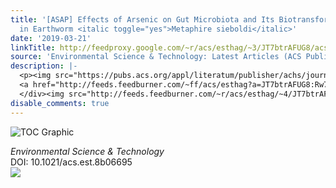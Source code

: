 ```yaml
---
title: '[ASAP] Effects of Arsenic on Gut Microbiota and Its Biotransformation Genes
  in Earthworm <italic toggle="yes">Metaphire sieboldi</italic>'
date: '2019-03-21'
linkTitle: http://feedproxy.google.com/~r/acs/esthag/~3/JT7btrAFUG8/acs.est.8b06695
source: 'Environmental Science & Technology: Latest Articles (ACS Publications)'
description: |-
  <p><img src="https://pubs.acs.org/appl/literatum/publisher/achs/journals/content/esthag/0/esthag.ahead-of-print/acs.est.8b06695/20190321/images/medium/es-2018-06695p_0006.gif" alt="TOC Graphic"/></p><div><cite>Environmental Science & Technology</cite></div><div>DOI: 10.1021/acs.est.8b06695</div><div class="feedflare">
  <a href="http://feeds.feedburner.com/~ff/acs/esthag?a=JT7btrAFUG8:Rw78xF3AVhI:yIl2AUoC8zA"><img src="http://feeds.feedburner.com/~ff/acs/esthag?d=yIl2AUoC8zA" border="0"></img></a>
  </div><img src="http://feeds.feedburner.com/~r/acs/esthag/~4/JT7btrAFUG8" height="1" width="1" ...
disable_comments: true
---
```

<p><img src="https://pubs.acs.org/appl/literatum/publisher/achs/journals/content/esthag/0/esthag.ahead-of-print/acs.est.8b06695/20190321/images/medium/es-2018-06695p_0006.gif" alt="TOC Graphic"/></p><div><cite>Environmental Science & Technology</cite></div><div>DOI: 10.1021/acs.est.8b06695</div><div class="feedflare">
<a href="http://feeds.feedburner.com/~ff/acs/esthag?a=JT7btrAFUG8:Rw78xF3AVhI:yIl2AUoC8zA"><img src="http://feeds.feedburner.com/~ff/acs/esthag?d=yIl2AUoC8zA" border="0"></img></a>
</div><img src="http://feeds.feedburner.com/~r/acs/esthag/~4/JT7btrAFUG8" height="1" width="1" ...